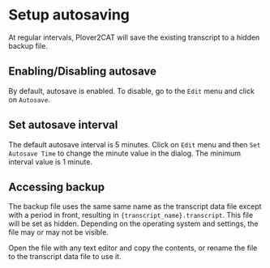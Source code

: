 # Setup autosaving

At regular intervals, Plover2CAT will save the existing transcript to a hidden backup file. 

## Enabling/Disabling autosave

By default, autosave is enabled. To disable, go to the `Edit` menu and click on `Autosave`.

## Set autosave interval

The default autosave interval is 5 minutes. Click on `Edit` menu and then `Set Autosave Time` to change the minute value in the dialog. The minimum interval value is 1 minute.

## Accessing backup

The backup file uses the same same name as the transcript data file except with a period in front, resulting in `{transcript_name}.transcript`. This file will be set as hidden. Depending on the operating system and settings, the file may or may not be visible.

Open the file with any text editor and copy the contents, or rename the file to the transcript data file to use it.